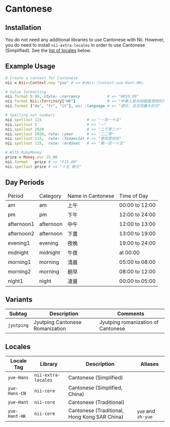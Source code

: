 <!-- This file has been generated. Source: src/docs/languages/_template.md.erb -->

# Cantonese

## Installation

You do not need any additional libraries to use Cantonese with Nii.
However, you do need to install `nii-extra-locales` in order to use Cantonese (Simplified).
See the [list of locales](#locales) below.

## Example Usage

``` ruby
# Create a context for Cantonese
nii = Nii::Context.new "yue" # => #<Nii::Context:yue-Hant-HK>

# Value formatting
nii.format 9.99, style: :currency            # => "HK$9.99"
nii.format Nii::Territory["HK"]              # => "中華人民共和國香港特別行政區"
nii.format ["de", "fr", "it"], as: :language # => "德文、法文同義大利文"

# Spelling out numbers
nii.spellout 115                    # => "一百一十五"
nii.spellout 1                      # => "一"
nii.spellout 2020                   # => "二千零二十"
nii.spellout 2020, rule: :year      # => "二二零"
nii.spellout 115,  rule: :financial # => "壹佰壹拾伍"
nii.spellout 115,  rule: :ordinal   # => "第一百一十五"

# With RubyMoney
price = Money.eur 15_00
nii.format   price # => "€15.00"
nii.spellout price # => "十五 歐元"
```

## Day Periods


<table>
  <thead>
    <tr>
      <td>Period</td>
      <td>Category</td>
      <td>Name in Cantonese</td>
      <td>Time of Day</td>
    </tr>
  </thead>
  <tbody>
    <tr>
      <td>am</td>
      <td>am</td>
      <td>上午</td>
      <td>00:00 to 12:00</td>
    </tr>
    <tr>
      <td>pm</td>
      <td>pm</td>
      <td>下午</td>
      <td>12:00 to 24:00</td>
    </tr>
    <tr>
      <td>afternoon1</td>
      <td>afternoon</td>
      <td>中午</td>
      <td>12:00 to 13:00</td>
    </tr>
    <tr>
      <td>afternoon2</td>
      <td>afternoon</td>
      <td>下晝</td>
      <td>13:00 to 19:00</td>
    </tr>
    <tr>
      <td>evening1</td>
      <td>evening</td>
      <td>夜晚</td>
      <td>19:00 to 24:00</td>
    </tr>
    <tr>
      <td>midnight</td>
      <td>midnight</td>
      <td>午夜</td>
      <td>at 00:00</td>
    </tr>
    <tr>
      <td>morning1</td>
      <td>morning</td>
      <td>清晨</td>
      <td>05:00 to 08:00</td>
    </tr>
    <tr>
      <td>morning2</td>
      <td>morning</td>
      <td>朝早</td>
      <td>08:00 to 12:00</td>
    </tr>
    <tr>
      <td>night1</td>
      <td>night</td>
      <td>凌晨</td>
      <td>00:00 to 05:00</td>
    </tr>
  </tbody>
</table>


## Variants

<table>
  <thead>
    <tr>
      <th>Subtag</th>
      <th>Description</th>
      <th>Comments</th>
    </tr>
  </thead>
  <tbody>
    <tr>
      <td><code>jyutping</code></td>
      <td>Jyutping Cantonese Romanization</td>
      <td>Jyutping romanization of Cantonese</td>
    </tr>
  </tbody>
</table>

## Locales

<table>
  <thead>
    <tr>
      <th>Locale Tag</th>
      <th>Library</th>
      <th>Description</th>
      <th>Aliases</th>
    </tr>
  </thead>
  <tbody>
    <tr>
      <td><code>yue-Hans</code></td>
      <td><code>nii-extra-locales</code></td>
      <td>Cantonese (Simplified)</td>
      <td></td>
    </tr>
    <tr>
      <td><code>yue-Hans-CN</code></td>
      <td><code>nii-core</code></td>
      <td>Cantonese (Simplified, China)</td>
      <td></td>
    </tr>
    <tr>
      <td><code>yue-Hant</code></td>
      <td><code>nii-core</code></td>
      <td>Cantonese (Traditional)</td>
      <td></td>
    </tr>
    <tr>
      <td><code>yue-Hant-HK</code></td>
      <td><code>nii-core</code></td>
      <td>Cantonese (Traditional, Hong Kong SAR China)</td>
      <td><code>yue</code> and <code>zh-yue</code></td>
    </tr>
  </tbody>
</table>

